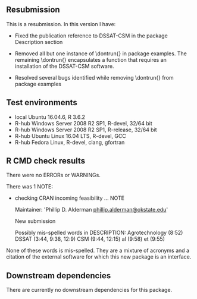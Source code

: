 ## Resubmission

This is a resubmission. In this version I have:

* Fixed the publication reference to DSSAT-CSM in the package Description section

* Removed all but one instance of \dontrun{} in package examples. The remaining \dontrun{} encapsulates a function that requires an installation of the DSSAT-CSM software.

* Resolved several bugs identified while removing \dontrun{} from package examples

## Test environments

* local Ubuntu 16.04.6, R 3.6.2
* R-hub Windows Server 2008 R2 SP1, R-devel, 32/64 bit
* R-hub Windows Server 2008 R2 SP1, R-release, 32/64 bit
* R-hub Ubuntu Linux 16.04 LTS, R-devel, GCC
* R-hub Fedora Linux, R-devel, clang, gfortran

## R CMD check results

There were no ERRORs or WARNINGs.

There was 1 NOTE:

* checking CRAN incoming feasibility ... NOTE

  Maintainer: 'Phillip D. Alderman <phillip.alderman@okstate.edu>'

  New submission

  Possibly mis-spelled words in DESCRIPTION:
    Agrotechnology (8:52)
    DSSAT (3:44, 9:38, 12:9)
    CSM (9:44, 12:15)
    al (9:58)
    et (9:55)
  
None of these words is mis-spelled. They are a mixture of acronyms and a citation
  of the external software for which this new package is an interface.

## Downstream dependencies

There are currently no downstream dependencies for this package.
